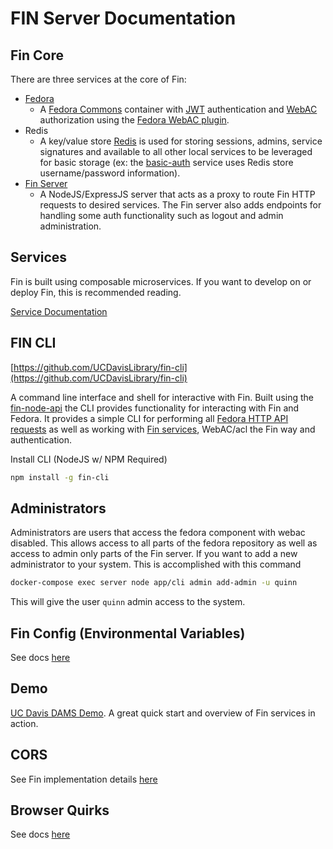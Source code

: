 # FIN Server Documentation

## Fin Core

There are three services at the core of Fin:

- [Fedora](../fcrepo)
  - A [Fedora Commons](https://wiki.duraspace.org/display/FEDORA4x/) container with [JWT](https://jwt.io/) authentication and [WebAC](https://www.w3.org/wiki/WebAccessControl) authorization using the [Fedora WebAC plugin](https://wiki.duraspace.org/display/FEDORA4x/WebAC+Authorization+Delegate). 
- Redis
  - A key/value store [Redis](https://redis.io/) is used for storing sessions, admins, service signatures and available to all other local services to be leveraged for basic storage (ex: the [basic-auth](../services/basic-auth) service uses Redis store username/password information).
- [Fin Server](../server)
  - A NodeJS/ExpressJS server that acts as a proxy to route Fin HTTP requests to desired services.  The Fin server also adds endpoints for handling some auth functionality such as logout and admin administration.

## Services

Fin is built using composable microservices.  If you want to develop on or deploy Fin, this is recommended reading.

[Service Documentation](../services/README.md)

## FIN CLI

[https://github.com/UCDavisLibrary/fin-cli](https://github.com/UCDavisLibrary/fin-cli)

A command line interface and shell for interactive with Fin.  Built using the [fin-node-api](https://github.com/UCDavisLibrary/fin-node-api) the CLI provides functionality for interacting with Fin and Fedora.  It provides a simple CLI for performing all [Fedora HTTP API requests](https://wiki.duraspace.org/display/FEDORA4x/RESTful+HTTP+API) as well as working with [Fin services](../services/README.md), WebAC/acl the Fin way and authentication.

Install CLI (NodeJS w/ NPM Required)

```bash
npm install -g fin-cli
```

## Administrators

Administrators are users that access the fedora component with webac disabled. This allows access to all parts of the fedora repository as well as access to admin only parts of the Fin server.  If you  want to add a new administrator to your system.  This is accomplished with this command

```bash
docker-compose exec server node app/cli admin add-admin -u quinn
```

This will give the user `quinn` admin access to the system.

## Fin Config (Environmental Variables)

See docs [here](env-config.md)

## Demo

[UC Davis DAMS Demo](../docker/fin-demo/README.md).  A great quick start and overview of Fin services in action.

## CORS

See Fin implementation details [here](cors.md)

## Browser Quirks

See docs [here](browser-quirks.md)